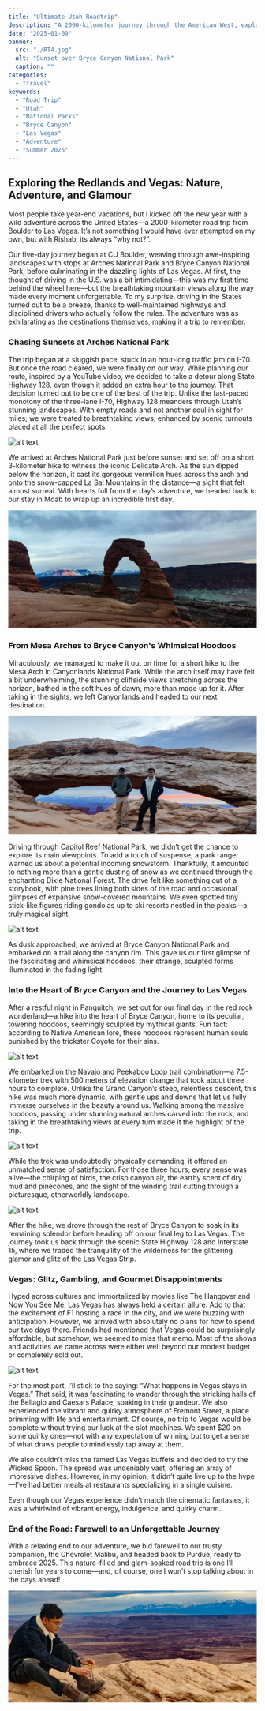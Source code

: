 ```yaml
---
title: "Ultimate Utah Roadtrip"
description: "A 2000-kilometer journey through the American West, exploring national parks, hoodoos, and the glitz of Las Vegas."
date: "2025-01-09"
banner:
  src: "./RT4.jpg"
  alt: "Sunset over Bryce Canyon National Park"
  caption: ""
categories:
  - "Travel"
keywords:
  - "Road Trip"
  - "Utah"
  - "National Parks"
  - "Bryce Canyon"
  - "Las Vegas"
  - "Adventure"
  - "Summer 2025"
---
```



## Exploring the Redlands and Vegas: Nature, Adventure, and Glamour

Most people take year-end vacations, but I kicked off the new year with a wild adventure across the United States—a 2000-kilometer road trip from Boulder to Las Vegas. It’s not something I would have ever attempted on my own, but with Rishab, its always “why not?”.

Our five-day journey began at CU Boulder, weaving through awe-inspiring landscapes with stops at Arches National Park and Bryce Canyon National Park, before culminating in the dazzling lights of Las Vegas. At first, the thought of driving in the U.S. was a bit intimidating—this was my first time behind the wheel here—but the breathtaking mountain views along the way made every moment unforgettable. To my surprise, driving in the States turned out to be a breeze, thanks to well-maintained highways and disciplined drivers who actually follow the rules. The adventure was as exhilarating as the destinations themselves, making it a trip to remember.

### Chasing Sunsets at Arches National Park

The trip began at a sluggish pace, stuck in an hour-long traffic jam on I-70. But once the road cleared, we were finally on our way. While planning our route, inspired by a YouTube video, we decided to take a detour along State Highway 128, even though it added an extra hour to the journey. That decision turned out to be one of the best of the trip. Unlike the fast-paced monotony of the three-lane I-70, Highway 128 meanders through Utah’s stunning landscapes. With empty roads and not another soul in sight for miles, we were treated to breathtaking views, enhanced by scenic turnouts placed at all the perfect spots.

![alt text](RT2.jpg)

We arrived at Arches National Park just before sunset and set off on a short 3-kilometer hike to witness the iconic Delicate Arch. As the sun dipped below the horizon, it cast its gorgeous vermilion hues across the arch and onto the snow-capped La Sal Mountains in the distance—a sight that felt almost surreal. With hearts full from the day’s adventure, we headed back to our stay in Moab to wrap up an incredible first day.

![alt text](RT6.jpg)

### From Mesa Arches to Bryce Canyon's Whimsical Hoodoos

Miraculously, we managed to make it out on time for a short hike to the Mesa Arch in Canyonlands National Park. While the arch itself may have felt a bit underwhelming, the stunning cliffside views stretching across the horizon, bathed in the soft hues of dawn, more than made up for it. After taking in the sights, we left Canyonlands and headed to our next destination.

![alt text](RT3.jpg)

Driving through Capitol Reef National Park, we didn’t get the chance to explore its main viewpoints. To add a touch of suspense, a park ranger warned us about a potential incoming snowstorm. Thankfully, it amounted to nothing more than a gentle dusting of snow as we continued through the enchanting Dixie National Forest. The drive felt like something out of a storybook, with pine trees lining both sides of the road and occasional glimpses of expansive snow-covered mountains. We even spotted tiny stick-like figures riding gondolas up to ski resorts nestled in the peaks—a truly magical sight.

![alt text](RT7.jpg)

As dusk approached, we arrived at Bryce Canyon National Park and embarked on a trail along the canyon rim. This gave us our first glimpse of the fascinating and whimsical hoodoos, their strange, sculpted forms illuminated in the fading light.

### Into the Heart of Bryce Canyon and the Journey to Las Vegas

After a restful night in Panguitch, we set out for our final day in the red rock wonderland—a hike into the heart of Bryce Canyon, home to its peculiar, towering hoodoos, seemingly sculpted by mythical giants. Fun fact: according to Native American lore, these hoodoos represent human souls punished by the trickster Coyote for their sins.

![alt text](RT1.jpg)

We embarked on the Navajo and Peekaboo Loop trail combination—a 7.5-kilometer trek with 500 meters of elevation change that took about three hours to complete. Unlike the Grand Canyon’s steep, relentless descent, this hike was much more dynamic, with gentle ups and downs that let us fully immerse ourselves in the beauty around us. Walking among the massive hoodoos, passing under stunning natural arches carved into the rock, and taking in the breathtaking views at every turn made it the highlight of the trip.

![alt text](RT5.jpg)

While the trek was undoubtedly physically demanding, it offered an unmatched sense of satisfaction. For those three hours, every sense was alive—the chirping of birds, the crisp canyon air, the earthy scent of dry mud and pinecones, and the sight of the winding trail cutting through a picturesque, otherworldly landscape.

![alt text](RT9.jpg)

After the hike, we drove through the rest of Bryce Canyon to soak in its remaining splendor before heading off on our final leg to Las Vegas. The journey took us back through the scenic State Highway 128 and Interstate 15, where we traded the tranquility of the wilderness for the glittering glamor and glitz of the Las Vegas Strip.

### Vegas: Glitz, Gambling, and Gourmet Disappointments

Hyped across cultures and immortalized by movies like The Hangover and Now You See Me, Las Vegas has always held a certain allure. Add to that the excitement of F1 hosting a race in the city, and we were buzzing with anticipation. However, we arrived with absolutely no plans for how to spend our two days there. Friends had mentioned that Vegas could be surprisingly affordable, but somehow, we seemed to miss that memo. Most of the shows and activities we came across were either well beyond our modest budget or completely sold out.

![alt text](RT13.jpg)

For the most part, I’ll stick to the saying: “What happens in Vegas stays in Vegas.” That said, it was fascinating to wander through the stricking halls of the Bellagio and Caesars Palace, soaking in their grandeur. We also experienced the vibrant and quirky atmosphere of Fremont Street, a place brimming with life and entertainment. Of course, no trip to Vegas would be complete without trying our luck at the slot machines. We spent $20 on some quirky ones—not with any expectation of winning but to get a sense of what draws people to mindlessly tap away at them.

We also couldn’t miss the famed Las Vegas buffets and decided to try the Wicked Spoon. The spread was undeniably vast, offering an array of impressive dishes. However, in my opinion, it didn’t quite live up to the hype—I’ve had better meals at restaurants specializing in a single cuisine.

Even though our Vegas experience didn’t match the cinematic fantasies, it was a whirlwind of vibrant energy, indulgence, and quirky charm. 

### End of the Road: Farewell to an Unforgettable Journey

With a relaxing end to our adventure, we bid farewell to our trusty companion, the Chevrolet Malibu, and headed back to Purdue, ready to embrace 2025. This nature-filled and glam-soaked road trip is one I’ll cherish for years to come—and, of course, one I won’t stop talking about in the days ahead!

![I've fallen in love with hiking but am still trying to figure out how to tie my shoelaces.](RT12.jpg)